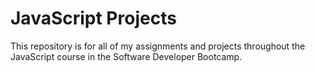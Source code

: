 # JavaScript Projects
This repository is for all of my assignments and projects throughout the JavaScript course in the Software Developer Bootcamp.
 
